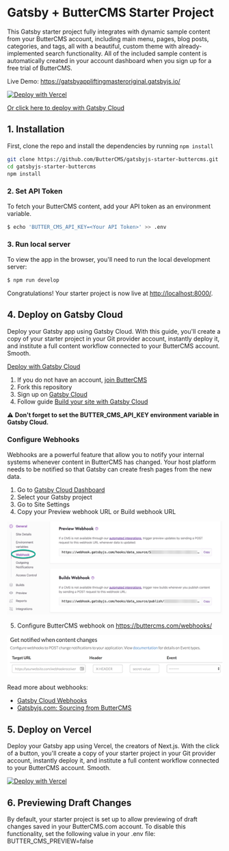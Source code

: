 # Gatsby + ButterCMS Starter Project

This Gatsby starter project fully integrates with dynamic sample content from your ButterCMS account, including main menu, pages, blog posts, categories, and tags, all with a beautiful, custom theme with already-implemented search functionality. All of the included sample content is automatically created in your account dashboard when you sign up for a free trial of ButterCMS.

Live Demo: https://gatsbyappliftingmasteroriginal.gatsbyjs.io/

[![Deploy with Vercel](https://vercel.com/button)](https://vercel.com/new/clone?repository-url=https%3A%2F%2Fgithub.com%2FButterCMS%2Fgatsbyjs-starter-buttercms&env=BUTTER_CMS_API_KEY&envDescription=Your%20ButterCMS%20API%20Token&envLink=https%3A%2F%2Fbuttercms.com%2Fsettings%2F&project-name=gatsbyjs-starter-buttercms&repo-name=gatsbyjs-starter-buttercms&redirect-url=https%3A%2F%2Fbuttercms.com%2Fonboarding%2Fvercel-starter-deploy-callback%2F&production-deploy-hook=Deploy%20Triggered%20from%20ButterCMS&demo-title=ButterCMS%20Gatsby%20Starter&demo-description=Fully%20integrated%20with%20your%20ButterCMS%20account&demo-url=https%3A%2F%2Fgatsby-applifting.vercel.app%2F&demo-image=https://cdn.buttercms.com/r0tGK8xFRti2iRKBJ0eY&repository-name=gatsbyjs-starter-buttercms)

[Or click here to deploy with Gatsby Cloud](https://www.gatsbyjs.com/dashboard/deploynow?url=https://github.com/ButterCMS/gatsbyjs-starter-buttercms)

## 1. Installation

First, clone the repo and install the dependencies by running `npm install`

```bash
git clone https://github.com/ButterCMS/gatsbyjs-starter-buttercms.git
cd gatsbyjs-starter-buttercms
npm install
```

### 2. Set API Token

To fetch your ButterCMS content, add your API token as an environment variable.

```bash
$ echo 'BUTTER_CMS_API_KEY=<Your API Token>' >> .env
```

### 3. Run local server

To view the app in the browser, you'll need to run the local development server:

```bash
$ npm run develop
```

Congratulations! Your starter project is now live at [http://localhost:8000/](http://localhost:8000/).

## 4. Deploy on Gatsby Cloud

Deploy your Gatsby app using Gatsby Cloud. With this guide, you'll create a copy of your starter project in your Git provider account, instantly deploy it, and institute a full content workflow connected to your ButterCMS account. Smooth.

[Deploy with Gatsby Cloud](https://www.gatsbyjs.com/dashboard/deploynow?url=https://github.com/ButterCMS/gatsby-applifting)

1. If you do not have an account, [join ButterCMS](https://buttercms.com/join/)
2. Fork this repository
3. Sign up on [Gatsby Cloud](https://www.gatsbyjs.com/dashboard/signup/)
4. Follow guide [Build your site with Gatsby Cloud](https://www.gatsbyjs.com/docs/tutorial/part-1/#build-your-site-with-gatsby-cloud)

⚠️ **Don't forget to set the BUTTER_CMS_API_KEY environment variable in Gatsby Cloud.**

### Configure Webhooks

Webhooks are a powerful feature that allow you to notify your internal systems whenever content in ButterCMS has changed. Your host platform needs to be notified so that Gatsby can create fresh pages from the new data.

1. Go to [Gatsby Cloud Dashboard](https://www.gatsbyjs.com/dashboard)
2. Select your Gatsby project
3. Go to Site Settings
3. Copy your Preview webhook URL or Build webhook URL

![Gatsby Cloud Webhooks](./docs/gatsby-cloud-webhooks.png)

5. Configure ButterCMS webhook on https://buttercms.com/webhooks/

![ButterCMS Webhooks](./docs/buttercms-webhooks.png)

Read more about webhooks:

- [Gatsby Cloud Webhooks](./docs/gatsby-cloud-webhooks.png)
- [Gatsbyjs.com: Sourcing from ButterCMS](https://www.gatsbyjs.com/docs/sourcing-from-buttercms/#webhooks)

## 5. Deploy on Vercel

Deploy your Gatsby app using Vercel, the creators of Next.js. With the click of a button, you'll create a copy of your starter project in your Git provider account, instantly deploy it, and institute a full content workflow connected to your ButterCMS account. Smooth.

[![Deploy with Vercel](https://vercel.com/button)](https://vercel.com/new/clone?repository-url=https%3A%2F%2Fgithub.com%2FButterCMS%2Fgatsby-applifting&env=BUTTER_CMS_API_KEY&envDescription=Your%20ButterCMS%20API%20Token&envLink=https%3A%2F%2Fbuttercms.com%2Fsettings%2F&project-name=gatsby-starter-buttercms&repo-name=gatsby-applifting&redirect-url=https%3A%2F%2Fbuttercms.com%2Fonboarding%2Fvercel-starter-deploy-callback%2F&production-deploy-hook=Deploy%20Triggered%20from%20ButterCMS&demo-title=ButterCMS%20Gatsby%20Starter&demo-description=Fully%20integrated%20with%20your%20ButterCMS%20account&demo-url=https%3A%2F%2Fgatsby-applifting.vercel.app%2F&demo-image=https://cdn.buttercms.com/r0tGK8xFRti2iRKBJ0eY&repository-name=gatsby-applifting)

## 6. Previewing Draft Changes

By default, your starter project is set up to allow previewing of draft changes saved in your ButterCMS.com account. To disable this functionality, set the following value in your .env file: BUTTER_CMS_PREVIEW=false
